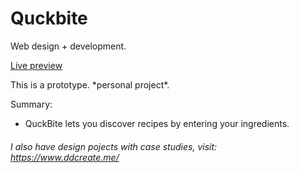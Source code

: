 # Quckbite
Web design + development.

[Live preview](https://daphnedeng.github.io/quckbite/)

This is a prototype. \*personal project\*. 

Summary:

* QuckBite lets you discover recipes by entering your ingredients.

###### I also have design pojects with case studies, visit: https://www.ddcreate.me/
